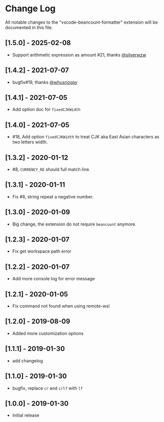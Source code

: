 # Change Log

All notable changes to the "vscode-beancount-formatter" extension will be documented in this file.

## [1.5.0] - 2025-02-08

- Support arithmetic expression as amount #21, thanks [@silverwzw](https://github.com/silverwzw)

## [1.4.2] - 2021-07-07

- bugfix#19, thanks [@whusnoopy](https://github.com/whusnoopy)

## [1.4.1] - 2021-07-05

- Add option doc for `fixedCJKWidth`

## [1.4.0] - 2021-07-05

- #18, Add option `fixedCJKWidth` to treat CJK aka East Asian characters as two letters width.

## [1.3.2] - 2020-01-12

- #8, `CURRENCY_RE` should full match line.

## [1.3.1] - 2020-01-11

- Fix #8, string repeat a negative number.

## [1.3.0] - 2020-01-09

- Big change, the extension do not require `beancount` anymore.

## [1.2.3] - 2020-01-07

- Fix get workspace path error

## [1.2.2] - 2020-01-07

- Add more console log for error message

## [1.2.1] - 2020-01-05

- Fix command not found when using remote-wsl

## [1.2.0] - 2019-08-09

- Added more customization options

## [1.1.1] - 2019-01-30

- add changelog

## [1.1.0] - 2019-01-30

- bugfix, replace `cr` and `crlf` with `lf`

## [1.0.0] - 2019-01-30

- Initial release
